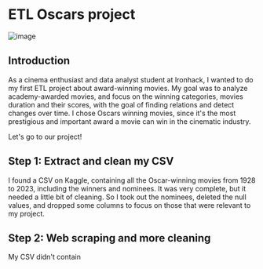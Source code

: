 # ETL Oscars project

![image](https://github.com/davidfernandez1619/ETL_project/assets/38441372/7542b7aa-9538-4b84-97d9-3a232d7be786)

## Introduction 

As a cinema enthusiast and data analyst student at Ironhack, I wanted to do my first ETL project about award-winning movies. My goal was to analyze academy-awarded movies, and focus on the winning categories, movies duration and their scores, with the goal of finding relations and detect changes over time. 
I chose Oscars winning movies, since it's the most prestigious and important award a movie can win in the cinematic industry.

Let's go to our project!

## Step 1: Extract and clean my CSV

I found a CSV on Kaggle, containing all the Oscar-winning movies from 1928 to 2023, including the winners and nominees. 
It was very complete, but it needed a little bit of cleaning. So I took out the nominees, deleted the null values, and dropped some columns to focus on those that were relevant to my project. 

## Step 2: Web scraping and more cleaning

My CSV didn't contain 
